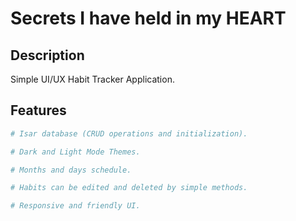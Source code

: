 # Secrets I have held in my HEART

## Description
Simple UI/UX Habit Tracker Application.

## Features
```python
# Isar database (CRUD operations and initialization).

# Dark and Light Mode Themes.

# Months and days schedule.

# Habits can be edited and deleted by simple methods.

# Responsive and friendly UI.
```
